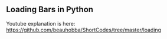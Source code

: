 ## Loading Bars in Python

Youtube explanation is here: https://github.com/beauhobba/ShortCodes/tree/master/loading

